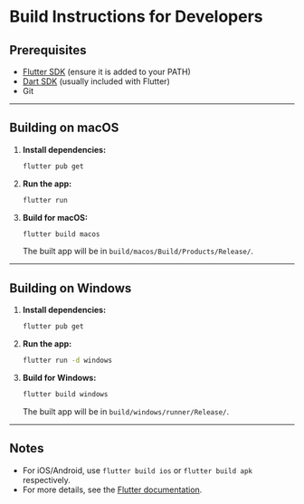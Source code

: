 # Build Instructions for Developers

## Prerequisites
- [Flutter SDK](https://docs.flutter.dev/get-started/install) (ensure it is added to your PATH)
- [Dart SDK](https://dart.dev/get-dart) (usually included with Flutter)
- Git

---

## Building on macOS

1. **Install dependencies:**
   ```sh
   flutter pub get
   ```
2. **Run the app:**
   ```sh
   flutter run
   ```
3. **Build for macOS:**
   ```sh
   flutter build macos
   ```
   The built app will be in `build/macos/Build/Products/Release/`.

---

## Building on Windows

1. **Install dependencies:**
   ```sh
   flutter pub get
   ```
2. **Run the app:**
   ```sh
   flutter run -d windows
   ```
3. **Build for Windows:**
   ```sh
   flutter build windows
   ```
   The built app will be in `build/windows/runner/Release/`.

---

## Notes
- For iOS/Android, use `flutter build ios` or `flutter build apk` respectively.
- For more details, see the [Flutter documentation](https://docs.flutter.dev/).
